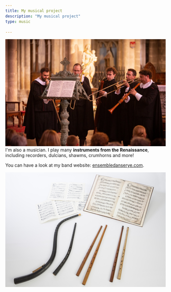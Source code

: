 ```yaml
---
title: My musical project
description: "My musical project"
type: music

---
```

![My musical project](danserye2.jpg)
I'm also a musician. I play many **instruments from the Renaissance**, including recorders, dulcians, shawms, crumhorns and more! 

You can have a look at my band website: [ensembledanserye.com](https://ensembledanserye.com).

![My musical project](instruments.jpg)

